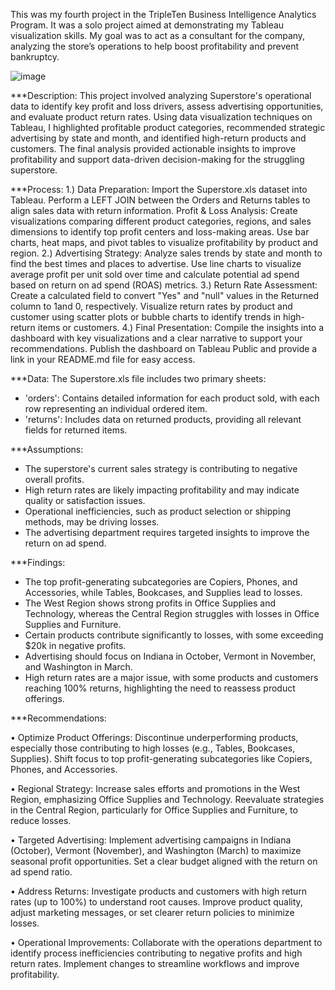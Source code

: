 This was my fourth project in the TripleTen Business Intelligence Analytics Program. It was a solo project aimed at demonstrating my Tableau visualization skills. My goal was to act as a consultant for the company, analyzing the store’s operations to help boost profitability and prevent bankruptcy.

![image](https://github.com/user-attachments/assets/c7c1df2f-3361-4a87-885b-248bda1c595f)

***Description: 
This project involved analyzing Superstore's operational data to identify key profit and loss drivers, assess advertising opportunities, and evaluate product return rates. Using data visualization techniques on Tableau, I highlighted profitable product categories, recommended strategic advertising by state and month, and identified high-return products and customers. The final analysis provided actionable insights to improve profitability and support data-driven decision-making for the struggling superstore.

***Process:
1.) Data Preparation: Import the Superstore.xls dataset into Tableau. Perform a LEFT JOIN between the Orders and Returns tables to align sales data with return information.
Profit & Loss Analysis: Create visualizations comparing different product categories, regions, and sales dimensions to identify top profit centers and loss-making areas. Use bar charts, heat maps, and pivot tables to visualize profitability by product and region.
2.) Advertising Strategy: Analyze sales trends by state and month to find the best times and places to advertise. Use line charts to visualize average profit per unit sold over time and calculate potential ad spend based on return on ad spend (ROAS) metrics.
3.) Return Rate Assessment: Create a calculated field to convert "Yes" and "null" values in the Returned column to 1and 0, respectively. Visualize return rates by product and customer using scatter plots or bubble charts to identify trends in high-return items or customers.
4.) Final Presentation: Compile the insights into a dashboard with key visualizations and a clear narrative to support your recommendations. Publish the dashboard on Tableau Public and provide a link in your README.md file for easy access.

***Data:
The Superstore.xls file includes two primary sheets:
  - 'orders': Contains detailed information for each product sold, with each row representing an individual ordered item.
  - 'returns': Includes data on returned products, providing all relevant fields for returned items.

***Assumptions:
- The superstore's current sales strategy is contributing to negative overall profits.
- High return rates are likely impacting profitability and may indicate quality or satisfaction issues.
- Operational inefficiencies, such as product selection or shipping methods, may be driving losses.
- The advertising department requires targeted insights to improve the return on ad spend.

***Findings: 
- The top profit-generating subcategories are Copiers, Phones, and Accessories, while Tables, Bookcases, and Supplies lead to losses.
- The West Region shows strong profits in Office Supplies and Technology, whereas the Central Region struggles with losses in Office Supplies and Furniture.
- Certain products contribute significantly to losses, with some exceeding $20k in negative profits.
- Advertising should focus on Indiana in October, Vermont in November, and Washington in March.
- High return rates are a major issue, with some products and customers reaching 100% returns, highlighting the need to reassess product offerings.

***Recommendations:

• Optimize Product Offerings: Discontinue underperforming products, especially those contributing to high losses (e.g., Tables, Bookcases, Supplies). Shift focus to top profit-generating subcategories like Copiers, Phones, and Accessories.

• Regional Strategy: Increase sales efforts and promotions in the West Region, emphasizing Office Supplies and Technology. Reevaluate strategies in the Central Region, particularly for Office Supplies and Furniture, to reduce losses.

• Targeted Advertising: Implement advertising campaigns in Indiana (October), Vermont (November), and Washington (March) to maximize seasonal profit opportunities. Set a clear budget aligned with the return on ad spend ratio.

• Address Returns: Investigate products and customers with high return rates (up to 100%) to understand root causes. Improve product quality, adjust marketing messages, or set clearer return policies to minimize losses.

• Operational Improvements: Collaborate with the operations department to identify process inefficiencies contributing to negative profits and high return rates. Implement changes to streamline workflows and improve profitability.

